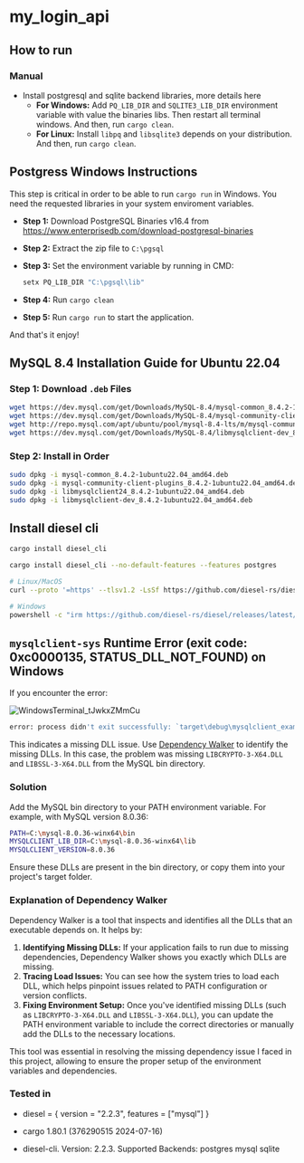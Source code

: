 # my_login_api

## How to run

### Manual

- Install postgresql and sqlite backend libraries, more details here
    - __For Windows:__ Add `PQ_LIB_DIR` and `SQLITE3_LIB_DIR` environment variable with value the binaries libs. Then restart all terminal windows. And then, run `cargo clean`.
    - __For Linux:__ Install `libpq` and `libsqlite3` depends on your distribution. And then, run `cargo clean`.

## Postgress Windows Instructions

This step is critical in order to be able to run `cargo run` in Windows. You need the requested libraries in your system enviroment variables.

- __Step 1:__ Download PostgreSQL Binaries v16.4 from https://www.enterprisedb.com/download-postgresql-binaries
- __Step 2:__ Extract the zip file to `C:\pgsql`
- __Step 3:__ Set the environment variable by running in CMD:

    ```bash
    setx PQ_LIB_DIR "C:\pgsql\lib"
    ```

- __Step 4:__ Run `cargo clean`
- __Step 5:__ Run `cargo run` to start the application.

And that's it enjoy!

## MySQL 8.4 Installation Guide for Ubuntu 22.04

### Step 1: Download `.deb` Files

```bash
wget https://dev.mysql.com/get/Downloads/MySQL-8.4/mysql-common_8.4.2-1ubuntu22.04_amd64.deb
wget https://dev.mysql.com/get/Downloads/MySQL-8.4/mysql-community-client-plugins_8.4.2-1ubuntu22.04_amd64.deb
wget http://repo.mysql.com/apt/ubuntu/pool/mysql-8.4-lts/m/mysql-community/libmysqlclient24_8.4.2-1ubuntu22.04_amd64.deb
wget https://dev.mysql.com/get/Downloads/MySQL-8.4/libmysqlclient-dev_8.4.2-1ubuntu22.04_amd64.deb
```

### Step 2: Install in Order

```bash
sudo dpkg -i mysql-common_8.4.2-1ubuntu22.04_amd64.deb
sudo dpkg -i mysql-community-client-plugins_8.4.2-1ubuntu22.04_amd64.deb
sudo dpkg -i libmysqlclient24_8.4.2-1ubuntu22.04_amd64.deb
sudo dpkg -i libmysqlclient-dev_8.4.2-1ubuntu22.04_amd64.deb
```

## Install diesel cli

```bash
cargo install diesel_cli

cargo install diesel_cli --no-default-features --features postgres
```

```bash
# Linux/MacOS
curl --proto '=https' --tlsv1.2 -LsSf https://github.com/diesel-rs/diesel/releases/latest/download/diesel_cli-installer.sh | sh

# Windows
powershell -c "irm https://github.com/diesel-rs/diesel/releases/latest/download/diesel_cli-installer.ps1 | iex"
```

## `mysqlclient-sys` Runtime Error (exit code: 0xc0000135, STATUS_DLL_NOT_FOUND) on Windows

If you encounter the error:

![WindowsTerminal_tJwkxZMmCu](https://github.com/user-attachments/assets/2df34b04-14d5-4971-9552-5a2bb5c799e0)

```bash
error: process didn't exit successfully: `target\debug\mysqlclient_example.exe` (exit code: 0xc0000135, STATUS_DLL_NOT_FOUND)
```

This indicates a missing DLL issue. Use [Dependency Walker](https://www.dependencywalker.com/) to identify the missing DLLs. In this case, the problem was missing `LIBCRYPTO-3-X64.DLL` and `LIBSSL-3-X64.DLL` from the MySQL bin directory.

### Solution

Add the MySQL bin directory to your PATH environment variable. For example, with MySQL version 8.0.36:

```bash
PATH=C:\mysql-8.0.36-winx64\bin
MYSQLCLIENT_LIB_DIR=C:\mysql-8.0.36-winx64\lib
MYSQLCLIENT_VERSION=8.0.36
```

Ensure these DLLs are present in the bin directory, or copy them into your project's target folder.

### Explanation of Dependency Walker

Dependency Walker is a tool that inspects and identifies all the DLLs that an executable depends on. It helps by:

1. **Identifying Missing DLLs:** If your application fails to run due to missing dependencies, Dependency Walker shows you exactly which DLLs are missing.
2. **Tracing Load Issues:** You can see how the system tries to load each DLL, which helps pinpoint issues related to PATH configuration or version conflicts.
3. **Fixing Environment Setup:** Once you've identified missing DLLs (such as `LIBCRYPTO-3-X64.DLL` and `LIBSSL-3-X64.DLL`), you can update the PATH environment variable to include the correct directories or manually add the DLLs to the necessary locations.

This tool was essential in resolving the missing dependency issue I faced in this project, allowing to ensure the proper setup of the environment variables and dependencies.

### Tested in
- diesel = { version = "2.2.3", features = ["mysql"] }

- cargo 1.80.1 (376290515 2024-07-16)

- diesel-cli. Version: 2.2.3. Supported Backends: postgres mysql sqlite
